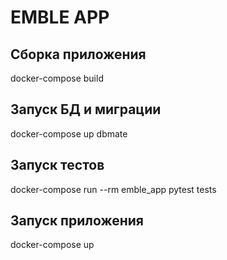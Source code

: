 # EMBLE APP

## Сборка приложения

docker-compose build

## Запуск БД и миграции

docker-compose up dbmate

## Запуск тестов

docker-compose run --rm emble_app pytest tests

## Запуск приложения

docker-compose up
